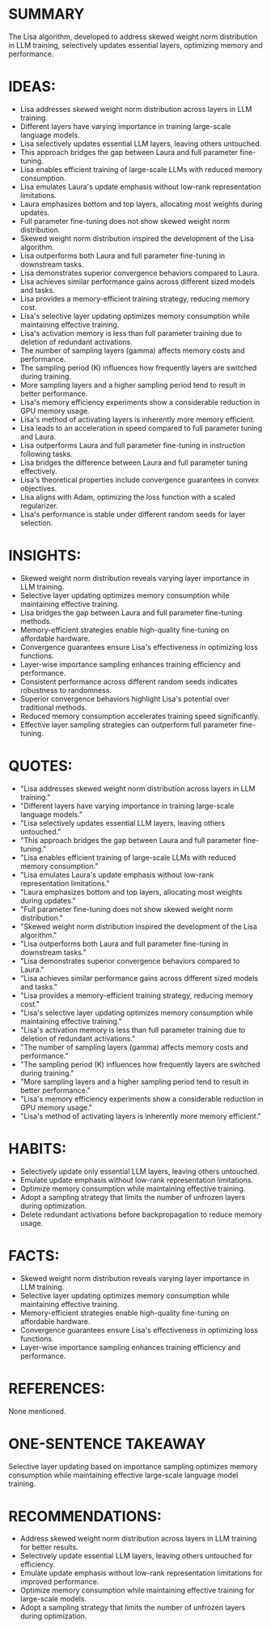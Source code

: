 # SUMMARY
The Lisa algorithm, developed to address skewed weight norm distribution in LLM training, selectively updates essential layers, optimizing memory and performance.

# IDEAS:
- Lisa addresses skewed weight norm distribution across layers in LLM training.
- Different layers have varying importance in training large-scale language models.
- Lisa selectively updates essential LLM layers, leaving others untouched.
- This approach bridges the gap between Laura and full parameter fine-tuning.
- Lisa enables efficient training of large-scale LLMs with reduced memory consumption.
- Lisa emulates Laura's update emphasis without low-rank representation limitations.
- Laura emphasizes bottom and top layers, allocating most weights during updates.
- Full parameter fine-tuning does not show skewed weight norm distribution.
- Skewed weight norm distribution inspired the development of the Lisa algorithm.
- Lisa outperforms both Laura and full parameter fine-tuning in downstream tasks.
- Lisa demonstrates superior convergence behaviors compared to Laura.
- Lisa achieves similar performance gains across different sized models and tasks.
- Lisa provides a memory-efficient training strategy, reducing memory cost.
- Lisa's selective layer updating optimizes memory consumption while maintaining effective training.
- Lisa's activation memory is less than full parameter training due to deletion of redundant activations.
- The number of sampling layers (gamma) affects memory costs and performance.
- The sampling period (K) influences how frequently layers are switched during training.
- More sampling layers and a higher sampling period tend to result in better performance.
- Lisa's memory efficiency experiments show a considerable reduction in GPU memory usage.
- Lisa's method of activating layers is inherently more memory efficient.
- Lisa leads to an acceleration in speed compared to full parameter tuning and Laura.
- Lisa outperforms Laura and full parameter fine-tuning in instruction following tasks.
- Lisa bridges the difference between Laura and full parameter tuning effectively.
- Lisa's theoretical properties include convergence guarantees in convex objectives.
- Lisa aligns with Adam, optimizing the loss function with a scaled regularizer.
- Lisa's performance is stable under different random seeds for layer selection.

# INSIGHTS:
- Skewed weight norm distribution reveals varying layer importance in LLM training.
- Selective layer updating optimizes memory consumption while maintaining effective training.
- Lisa bridges the gap between Laura and full parameter fine-tuning methods.
- Memory-efficient strategies enable high-quality fine-tuning on affordable hardware.
- Convergence guarantees ensure Lisa's effectiveness in optimizing loss functions.
- Layer-wise importance sampling enhances training efficiency and performance.
- Consistent performance across different random seeds indicates robustness to randomness.
- Superior convergence behaviors highlight Lisa's potential over traditional methods.
- Reduced memory consumption accelerates training speed significantly.
- Effective layer sampling strategies can outperform full parameter fine-tuning.

# QUOTES:
- "Lisa addresses skewed weight norm distribution across layers in LLM training."
- "Different layers have varying importance in training large-scale language models."
- "Lisa selectively updates essential LLM layers, leaving others untouched."
- "This approach bridges the gap between Laura and full parameter fine-tuning."
- "Lisa enables efficient training of large-scale LLMs with reduced memory consumption."
- "Lisa emulates Laura's update emphasis without low-rank representation limitations."
- "Laura emphasizes bottom and top layers, allocating most weights during updates."
- "Full parameter fine-tuning does not show skewed weight norm distribution."
- "Skewed weight norm distribution inspired the development of the Lisa algorithm."
- "Lisa outperforms both Laura and full parameter fine-tuning in downstream tasks."
- "Lisa demonstrates superior convergence behaviors compared to Laura."
- "Lisa achieves similar performance gains across different sized models and tasks."
- "Lisa provides a memory-efficient training strategy, reducing memory cost."
- "Lisa's selective layer updating optimizes memory consumption while maintaining effective training."
- "Lisa's activation memory is less than full parameter training due to deletion of redundant activations."
- "The number of sampling layers (gamma) affects memory costs and performance."
- "The sampling period (K) influences how frequently layers are switched during training."
- "More sampling layers and a higher sampling period tend to result in better performance."
- "Lisa's memory efficiency experiments show a considerable reduction in GPU memory usage."
- "Lisa's method of activating layers is inherently more memory efficient."

# HABITS:
- Selectively update only essential LLM layers, leaving others untouched.
- Emulate update emphasis without low-rank representation limitations.
- Optimize memory consumption while maintaining effective training.
- Adopt a sampling strategy that limits the number of unfrozen layers during optimization.
- Delete redundant activations before backpropagation to reduce memory usage.

# FACTS:
- Skewed weight norm distribution reveals varying layer importance in LLM training.
- Selective layer updating optimizes memory consumption while maintaining effective training.
- Memory-efficient strategies enable high-quality fine-tuning on affordable hardware.
- Convergence guarantees ensure Lisa's effectiveness in optimizing loss functions.
- Layer-wise importance sampling enhances training efficiency and performance.

# REFERENCES:
None mentioned.

# ONE-SENTENCE TAKEAWAY
Selective layer updating based on importance sampling optimizes memory consumption while maintaining effective large-scale language model training.

# RECOMMENDATIONS:
- Address skewed weight norm distribution across layers in LLM training for better results.
- Selectively update essential LLM layers, leaving others untouched for efficiency.
- Emulate update emphasis without low-rank representation limitations for improved performance.
- Optimize memory consumption while maintaining effective training for large-scale models.
- Adopt a sampling strategy that limits the number of unfrozen layers during optimization.
